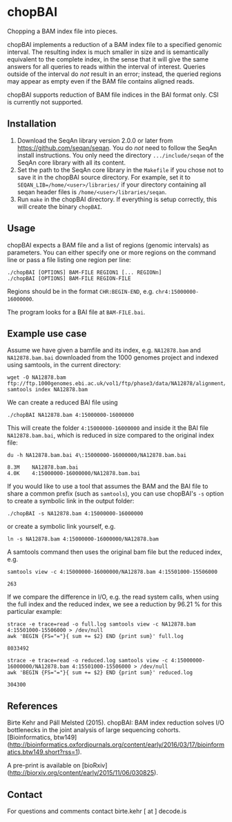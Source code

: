 chopBAI
=======

Chopping a BAM index file into pieces.

chopBAI implements a reduction of a BAM index file to a specified genomic interval. The resulting index is much smaller in size and is semantically equivalent to the complete index, in the sense that it will give the same answers for all queries to reads within the interval of interest. Queries outside of the interval do *not* result in an error; instead, the queried regions may appear as empty even if the BAM file contains aligned reads.

chopBAI supports reduction of BAM file indices in the BAI format only. CSI is currently not supported.

Installation
------------

1. Download the SeqAn library version 2.0.0 or later from https://github.com/seqan/seqan.
   You do *not* need to follow the SeqAn install instructions.
   You only need the directory `.../include/seqan` of the SeqAn core library with all its content.
2. Set the path to the SeqAn core library in the `Makefile` if you chose not to save it in the chopBAI source directory.
   For example, set it to `SEQAN_LIB=/home/<user>/libraries/` if your directory containing all seqan header files is
   `/home/<user>/libraries/seqan`.
3. Run `make` in the chopBAI directory. If everything is setup correctly, this will create the binary `chopBAI`.


Usage
-----

chopBAI expects a BAM file and a list of regions (genomic intervals) as parameters.
You can either specify one or more regions on the command line or pass a file listing one region per line:

    ./chopBAI [OPTIONS] BAM-FILE REGION1 [... REGIONn]
    ./chopBAI [OPTIONS] BAM-FILE REGION-FILE


Regions should be in the format `CHR:BEGIN-END`, e.g. `chr4:15000000-16000000`.

The program looks for a BAI file at `BAM-FILE.bai`.


Example use case
----------------

Assume we have given a bamfile and its index, e.g. `NA12878.bam` and `NA12878.bam.bai` downloaded from the 1000 genomes project and indexed using samtools, in the current directory:

    wget -O NA12878.bam ftp://ftp.1000genomes.ebi.ac.uk/vol1/ftp/phase3/data/NA12878/alignment/NA12878.mapped.ILLUMINA.bwa.CEU.low_coverage.20121211.bam
    samtools index NA12878.bam

We can create a reduced BAI file using

    ./chopBAI NA12878.bam 4:15000000-16000000

This will create the folder `4:15000000-16000000` and inside it the BAI file `NA12878.bam.bai`, which is reduced in size compared to the original index file:

    du -h NA12878.bam.bai 4\:15000000-16000000/NA12878.bam.bai
    
    8.3M    NA12878.bam.bai
    4.0K    4:15000000-16000000/NA12878.bam.bai

If you would like to use a tool that assumes the BAM and the BAI file to share a common prefix (such as `samtools`), you can use chopBAI's `-s` option to create a symbolic link in the output folder:

    ./chopBAI -s NA12878.bam 4:15000000-16000000

or create a symbolic link yourself, e.g.

    ln -s NA12878.bam 4:15000000-16000000/NA12878.bam
    
A samtools command then uses the original bam file but the reduced index, e.g.

    samtools view -c 4:15000000-16000000/NA12878.bam 4:15501000-15506000
    
    263

If we compare the difference in I/O, e.g. the read system calls, when using the full index and the reduced index, we see a reduction by 96.21 % for this particular example:

    strace -e trace=read -o full.log samtools view -c NA12878.bam 4:15501000-15506000 > /dev/null
    awk 'BEGIN {FS="="}{ sum += $2} END {print sum}' full.log
    
    8033492
    
    strace -e trace=read -o reduced.log samtools view -c 4:15000000-16000000/NA12878.bam 4:15501000-15506000 > /dev/null
    awk 'BEGIN {FS="="}{ sum += $2} END {print sum}' reduced.log
    
    304300


References
----------

Birte Kehr and Páll Melsted (2015).
chopBAI: BAM index reduction solves I/O bottlenecks in the joint analysis of large sequencing cohorts.
[Bioinformatics, btw149] (http://bioinformatics.oxfordjournals.org/content/early/2016/03/17/bioinformatics.btw149.short?rss=1).

A pre-print is available on [bioRxiv] (http://biorxiv.org/content/early/2015/11/06/030825).


Contact
-------

For questions and comments contact birte.kehr [ at ] decode.is
